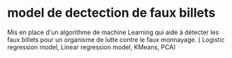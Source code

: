 # model de dectection de faux billets
Mis en place d'un algorithme de machine Learning qui aide à détecter les faux billets pour un organisme de lutte contre le faux monnayage.
( Logistic regression model, Linear regression model, KMeans, PCA)

